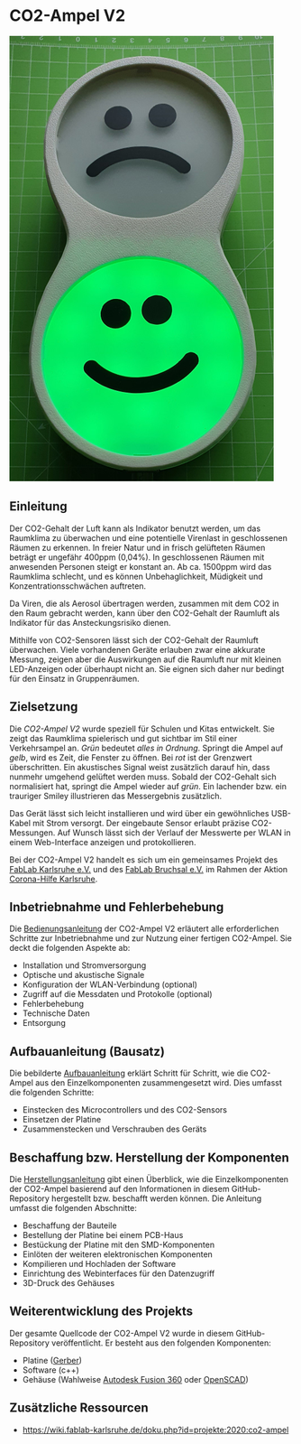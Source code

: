 # CO2-Ampel V2
![CO2-Ampel][co2ampel]

## Einleitung
Der CO2-Gehalt der Luft kann als Indikator benutzt werden, um das Raumklima zu überwachen und eine potentielle Virenlast in geschlossenen Räumen zu erkennen. In freier Natur und in frisch gelüfteten Räumen beträgt er ungefähr 400ppm (0,04%). In geschlossenen Räumen mit anwesenden Personen steigt er konstant an. Ab ca. 1500ppm wird das Raumklima schlecht, und es können Unbehaglichkeit, Müdigkeit und Konzentrationsschwächen auftreten. 

Da Viren, die als Aerosol übertragen werden, zusammen mit dem CO2 in den Raum gebracht werden, kann über den CO2-Gehalt der Raumluft als Indikator für das Ansteckungsrisiko dienen.

Mithilfe von CO2-Sensoren lässt sich der CO2-Gehalt der Raumluft überwachen. Viele vorhandenen Geräte erlauben zwar eine akkurate Messung, zeigen aber die Auswirkungen auf die Raumluft nur mit kleinen LED-Anzeigen oder überhaupt nicht an. Sie eignen sich daher nur bedingt für den Einsatz in Gruppenräumen.

## Zielsetzung
Die *CO2-Ampel V2* wurde speziell für Schulen und Kitas entwickelt. Sie zeigt das Raumklima spielerisch und gut sichtbar im Stil einer Verkehrsampel an. *Grün* bedeutet *alles in Ordnung*. Springt die Ampel auf *gelb*, wird es Zeit, die Fenster zu öffnen. Bei *rot* ist der Grenzwert überschritten. Ein akustisches Signal weist zusätzlich darauf hin, dass nunmehr umgehend gelüftet werden muss. Sobald der CO2-Gehalt sich normalisiert hat, springt die Ampel wieder auf *grün*. Ein lachender bzw. ein trauriger Smiley illustrieren das Messergebnis zusätzlich.

Das Gerät lässt sich leicht installieren und wird über ein gewöhnliches USB-Kabel mit Strom versorgt. Der eingebaute Sensor erlaubt präzise CO2-Messungen. Auf Wunsch lässt sich der Verlauf der Messwerte per WLAN in einem Web-Interface anzeigen und protokollieren.

Bei der CO2-Ampel V2 handelt es sich um ein gemeinsames Projekt des [FabLab Karlsruhe e.V.](https://fablab-karlsruhe.de) und des [FabLab Bruchsal e.V.](http://fablab-bruchsal.de) im Rahmen der Aktion [Corona-Hilfe Karlsruhe](https://coronahilfe-karlsruhe.de).

## Inbetriebnahme und Fehlerbehebung
Die [Bedienungsanleitung](Documentation/Deutsch/Bedienungsanleitung.md) der CO2-Ampel V2 erläutert alle erforderlichen Schritte zur Inbetriebnahme und zur Nutzung einer fertigen CO2-Ampel. Sie deckt die folgenden Aspekte ab:

* Installation und Stromversorgung
* Optische und akustische Signale
* Konfiguration der WLAN-Verbindung (optional)
* Zugriff auf die Messdaten und Protokolle (optional)
* Fehlerbehebung
* Technische Daten
* Entsorgung

## Aufbauanleitung (Bausatz)
Die bebilderte [Aufbauanleitung](Documentation/Deutsch/Aufbauanleitung.md) erklärt Schritt für Schritt, wie die CO2-Ampel aus den Einzelkomponenten zusammengesetzt wird. Dies umfasst die folgenden Schritte:

* Einstecken des Microcontrollers und des CO2-Sensors
* Einsetzen der Platine
* Zusammenstecken und Verschrauben des Geräts

## Beschaffung bzw. Herstellung der Komponenten
Die [Herstellungsanleitung](Documentation/Deutsch/Herstellungsanleitung.md) gibt einen Überblick, wie die Einzelkomponenten der CO2-Ampel basierend auf den Informationen in diesem GitHub-Repository hergestellt bzw. beschafft werden können. Die Anleitung umfasst die folgenden Abschnitte:

* Beschaffung der Bauteile
* Bestellung der Platine bei einem PCB-Haus
* Bestückung der Platine mit den SMD-Komponenten
* Einlöten der weiteren elektronischen Komponenten
* Kompilieren und Hochladen der Software
* Einrichtung des Webinterfaces für den Datenzugriff
* 3D-Druck des Gehäuses

## Weiterentwicklung des Projekts
Der gesamte Quellcode der CO2-Ampel V2 wurde in diesem  GitHub-Repository veröffentlicht. Er besteht aus den folgenden Komponenten:

* Platine ([Gerber](https://de.wikipedia.org/wiki/Gerber-Format))
* Software (c++)
* Gehäuse (Wahlweise [Autodesk Fusion 360](https://www.autodesk.de/products/fusion-360/overview) oder [OpenSCAD](https://www.openscad.org))

## Zusätzliche Ressourcen
  * https://wiki.fablab-karlsruhe.de/doku.php?id=projekte:2020:co2-ampel

[co2ampel]: images/co2ampel.jpg "CO2-Ampel"
